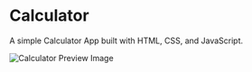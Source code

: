 # Calculator

A simple Calculator App built with HTML, CSS, and JavaScript.

![Calculator Preview Image](https://github.com/tehrani20/Mini-Music-Player/blob/main/pic-mini-music-player.png?raw=true)

